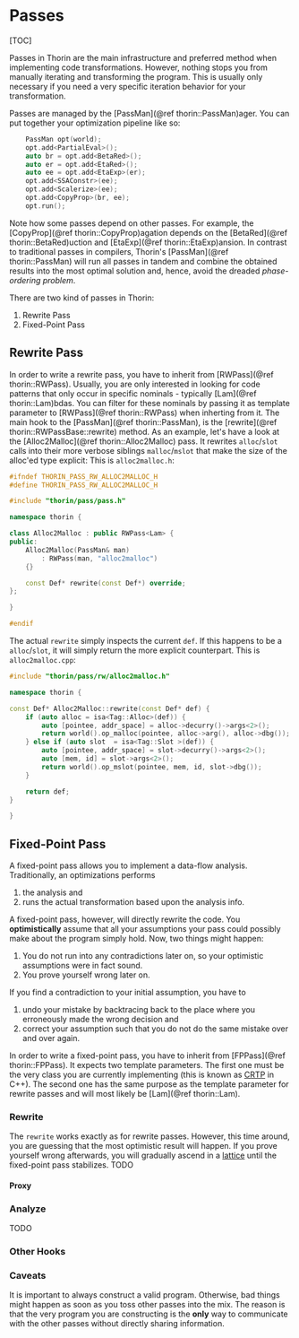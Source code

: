 # Passes

[TOC]

Passes in Thorin are the main infrastructure and preferred method when implementing code transformations.
However, nothing stops you from manually iterating and transforming the program.
This is usually only necessary if you need a very specific iteration behavior for your transformation.

Passes are managed by the [PassMan](@ref thorin::PassMan)ager.
You can put together your optimization pipeline like so:
```cpp
    PassMan opt(world);
    opt.add<PartialEval>();
    auto br = opt.add<BetaRed>();
    auto er = opt.add<EtaRed>();
    auto ee = opt.add<EtaExp>(er);
    opt.add<SSAConstr>(ee);
    opt.add<Scalerize>(ee);
    opt.add<CopyProp>(br, ee);
    opt.run();
```
Note how some passes depend on other passes.
For example, the [CopyProp](@ref thorin::CopyProp)agation depends on the [BetaRed](@ref thorin::BetaRed)uction and [EtaExp](@ref thorin::EtaExp)ansion.
In contrast to traditional passes in compilers, Thorin's [PassMan](@ref thorin::PassMan) will run all passes in tandem and combine the obtained results into the most optimal solution and, hence, avoid the dreaded *phase-ordering problem*.

There are two kind of passes in Thorin:
1. Rewrite Pass
2. Fixed-Point Pass

## Rewrite Pass

In order to write a rewrite pass, you have to inherit from [RWPass](@ref thorin::RWPass).
Usually, you are only interested in looking for code patterns that only occur in specific nominals - typically [Lam](@ref thorin::Lam)bdas.
You can filter for these nominals by passing it as template parameter to [RWPass](@ref thorin::RWPass) when inherting from it.
The main hook to the [PassMan](@ref thorin::PassMan), is the [rewrite](@ref thorin::RWPassBase::rewrite) method.
As an example, let's have a look at the [Alloc2Malloc](@ref thorin::Alloc2Malloc) pass.
It rewrites `alloc`/`slot` calls into their more verbose siblings `malloc`/`mslot` that make the size of the alloc'ed type explicit:
This is `alloc2malloc.h`:
```cpp
#ifndef THORIN_PASS_RW_ALLOC2MALLOC_H
#define THORIN_PASS_RW_ALLOC2MALLOC_H

#include "thorin/pass/pass.h"

namespace thorin {

class Alloc2Malloc : public RWPass<Lam> {
public:
    Alloc2Malloc(PassMan& man)
        : RWPass(man, "alloc2malloc")
    {}

    const Def* rewrite(const Def*) override;
};

}

#endif
```

The actual `rewrite` simply inspects the current `def`.
If this happens to be a `alloc`/`slot`, it will simply return the more explicit counterpart.
This is `alloc2malloc.cpp`:
```cpp
#include "thorin/pass/rw/alloc2malloc.h"

namespace thorin {

const Def* Alloc2Malloc::rewrite(const Def* def) {
    if (auto alloc = isa<Tag::Alloc>(def)) {
        auto [pointee, addr_space] = alloc->decurry()->args<2>();
        return world().op_malloc(pointee, alloc->arg(), alloc->dbg());
    } else if (auto slot  = isa<Tag::Slot >(def)) {
        auto [pointee, addr_space] = slot->decurry()->args<2>();
        auto [mem, id] = slot->args<2>();
        return world().op_mslot(pointee, mem, id, slot->dbg());
    }

    return def;
}

}
```

## Fixed-Point Pass

A fixed-point pass allows you to implement a data-flow analysis.
Traditionally, an optimizations performs
1. the analysis and
2. runs the actual transformation based upon the analysis info.

A fixed-point pass, however, will directly rewrite the code.
You **optimistically** assume that all your assumptions your pass could possibly make about the program simply hold.
Now, two things might happen:
1. You do not run into any contradictions later on, so your optimistic assumptions were in fact sound.
2. You prove yourself wrong later on.

If you find a contradiction to your initial assumption, you have to
1. undo your mistake by backtracing back to the place where you erroneously made the wrong decision and
2. correct your assumption such that you do not do the same mistake over and over again.

In order to write a fixed-point pass, you have to inherit from [FPPass](@ref thorin::FPPass).
It expects two template parameters.
The first one must be the very class you are currently implementing (this is known as [CRTP](https://en.wikipedia.org/wiki/Curiously_recurring_template_pattern) in C++).
The second one has the same purpose as the template parameter for rewrite passes and will most likely be [Lam](@ref thorin::Lam).

### Rewrite

The `rewrite` works exactly as for rewrite passes.
However, this time around, you are guessing that the most optimistic result will happen.
If you prove yourself wrong afterwards, you will gradually ascend in a [lattice](https://en.wikipedia.org/wiki/Complete_lattice) until the fixed-point pass stabilizes.
TODO

#### Proxy

### Analyze

TODO

### Other Hooks

### Caveats

It is important to always construct a valid program.
Otherwise, bad things might happen as soon as you toss other passes into the mix.
The reason is that the very program you are constructing is the **only** way to communicate with the other passes without directly sharing information.
